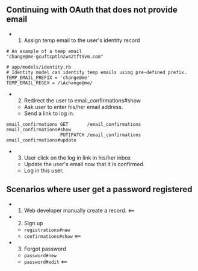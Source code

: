 ## Continuing with OAuth that does not provide email

- 1. Assign temp email to the user's identity record

```
# An example of a temp email
"change@me-gcuftcptlnzw42tft9vm.com"
```

```
# app/models/identity.rb
# Identity model can identify temp emails using pre-defined prefix.
TEMP_EMAIL_PREFIX = 'change@me'
TEMP_EMAIL_REGEX = /\Achange@me/
```

- 2. Redirect the user to email_confirmations#show
  + Ask user to enter his/her email address.
  + Send a link to log in.

```
email_confirmations GET       /email_confirmations email_confirmations#show
                    PUT|PATCH /email_confirmations email_confirmations#update
```

- 3. User click on the log in link in his/her inbox
  + Update the user's email now that it is confirmed.
  + Log in this user.


## Scenarios where user get a password registered

- 1. Web developer manually create a record. <==
- 2. Sign up
  + `registrations#new`
  + `confirmations#show` <==
- 3. Forgot password
  + `password#new`
  + `password#edit` <==
